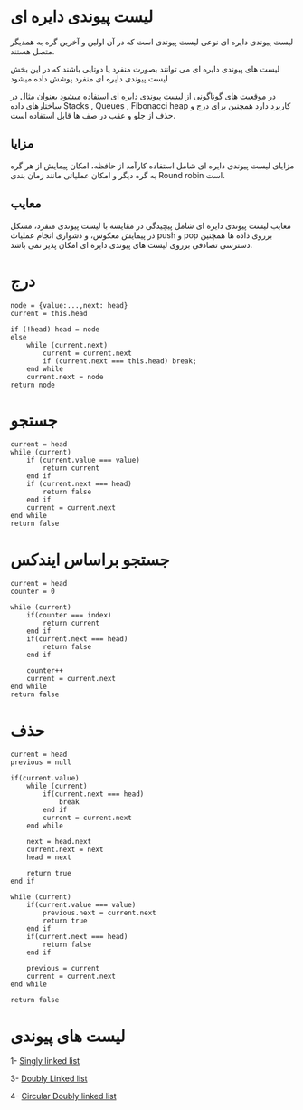 # لیست پیوندی دایره ای

لیست پیوندی دایره ای نوعی لیست پیوندی است که در آن اولین و آخرین گره به همدیگر متصل هستند.

لیست های پیوندی دایره ای می توانند بصورت منفرد یا دوتایی باشند که در این بخش لیست پیوندی دایره ای منفرد پوشش داده میشود

در موقعیت های گوناگونی از لیست پیوندی دایره ای استفاده میشود بعنوان مثال در ساختارهای داده Stacks , Queues , Fibonacci heap کاربرد دارد همچنین برای درج و حذف از جلو و عقب در صف ها قابل استفاده است.

## مزایا

مزایای لیست پیوندی دایره ای شامل استفاده کارآمد از حافظه، امکان پیمایش از هر گره به گره دیگر و امکان عملیاتی مانند زمان بندی Round robin است.

## معایب

معایب لیست پیوندی دایره ای شامل پیچیدگی در مقایسه با لیست پیوندی منفرد، مشکل در پیمایش معکوس، و دشواری انجام عملیات push و pop برروی داده ها همچنین دسترسی تصادفی برروی لیست های پیوندی دایره ای امکان پذیر نمی باشد.

# درج

```
node = {value:...,next: head}
current = this.head

if (!head) head = node
else
    while (current.next)
        current = current.next
        if (current.next === this.head) break;
    end while
    current.next = node
return node
```

# جستجو

```
current = head
while (current)
    if (current.value === value)
        return current
    end if
    if (current.next === head)
        return false
    end if
    current = current.next
end while
return false
```

# جستجو براساس ایندکس

```
current = head
counter = 0

while (current)
    if(counter === index)
        return current
    end if
    if(current.next === head)
        return false
    end if

    counter++
    current = current.next
end while
return false
```

# حذف

```
current = head
previous = null

if(current.value)
    while (current)
        if(current.next === head)
            break
        end if
        current = current.next
    end while

    next = head.next
    current.next = next
    head = next

    return true
end if

while (current)
    if(current.value === value)
        previous.next = current.next
        return true
    end if
    if(current.next === head)
        return false
    end if

    previous = current
    current = current.next
end while

return false
```

# لیست های پیوندی

1- [Singly linked list](https://github.com/mmdzov/data-structure/blob/main/src/2.Linked-List/2_1.Singly-Linked-List/FA-README.md)

3- [Doubly Linked list](https://github.com/mmdzov/data-structure/blob/main/src/2.Linked-List/2_3.Doubly-Linked-List/FA-README.md)

4- [Circular Doubly linked list](https://github.com/mmdzov/data-structure/blob/main/src/2.Linked-List/2_4.Circular-Doubly-Linked-List/FA-README.md)
